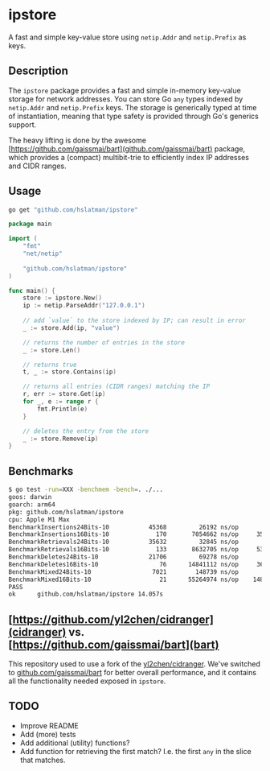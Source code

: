 # ipstore

A fast and simple key-value store using `netip.Addr` and `netip.Prefix` as keys.

## Description

The `ipstore` package provides a fast and simple in-memory key-value storage for network addresses.
You can store Go `any` types indexed by `netip.Addr` and `netip.Prefix` keys.
The storage is generically typed at time of instantiation, meaning that type safety is provided through Go's generics support.

The heavy lifting is done by the awesome [https://github.com/gaissmai/bart](github.com/gaissmai/bart) package, which provides a (compact) multibit-trie to efficiently index IP addresses and CIDR ranges.

## Usage

```bash
go get "github.com/hslatman/ipstore"
```

```go
package main

import (
    "fmt"
    "net/netip"
    
    "github.com/hslatman/ipstore"
)

func main() {
    store := ipstore.New()
    ip := netip.ParseAddr("127.0.0.1")
    
    // add `value` to the store indexed by IP; can result in error
    _ := store.Add(ip, "value")

    // returns the number of entries in the store
    _ := store.Len()

    // returns true
    t, _ := store.Contains(ip)

    // returns all entries (CIDR ranges) matching the IP
    r, err := store.Get(ip)
    for _, e := range r {
        fmt.Println(e)
    }

    // deletes the entry from the store
    _ := store.Remove(ip)
}
```

## Benchmarks

```bash
$ go test -run=XXX -benchmem -bench=. ./...
goos: darwin
goarch: arm64
pkg: github.com/hslatman/ipstore
cpu: Apple M1 Max
BenchmarkInsertions24Bits-10    	   45368	     26192 ns/op	   14360 B/op	     290 allocs/op
BenchmarkInsertions16Bits-10    	     170	   7054662 ns/op	 3564928 B/op	   69534 allocs/op
BenchmarkRetrievals24Bits-10    	   35632	     32845 ns/op	   20481 B/op	     256 allocs/op
BenchmarkRetrievals16Bits-10    	     133	   8632705 ns/op	 5337738 B/op	   66549 allocs/op
BenchmarkDeletes24Bits-10       	   21706	     69278 ns/op	   14393 B/op	     294 allocs/op
BenchmarkDeletes16Bits-10       	      76	  14841112 ns/op	 3633203 B/op	   70270 allocs/op
BenchmarkMixed24Bits-10         	    7021	    148739 ns/op	   55494 B/op	     806 allocs/op
BenchmarkMixed16Bits-10         	      21	  55264974 ns/op	14864282 B/op	  206469 allocs/op
PASS
ok  	github.com/hslatman/ipstore	14.057s
```

## [https://github.com/yl2chen/cidranger](cidranger) vs. [https://github.com/gaissmai/bart](bart)

This repository used to use a fork of the [yl2chen/cidranger](https://github.com/yl2chen/cidranger).
We've switched to [github.com/gaissmai/bart](github.com/gaissmai/bart) for better overall performance, and it contains all the functionality needed exposed in `ipstore`.

## TODO

* Improve README
* Add (more) tests
* Add additional (utility) functions?
* Add function for retrieving the first match? I.e. the first `any` in the slice that matches.